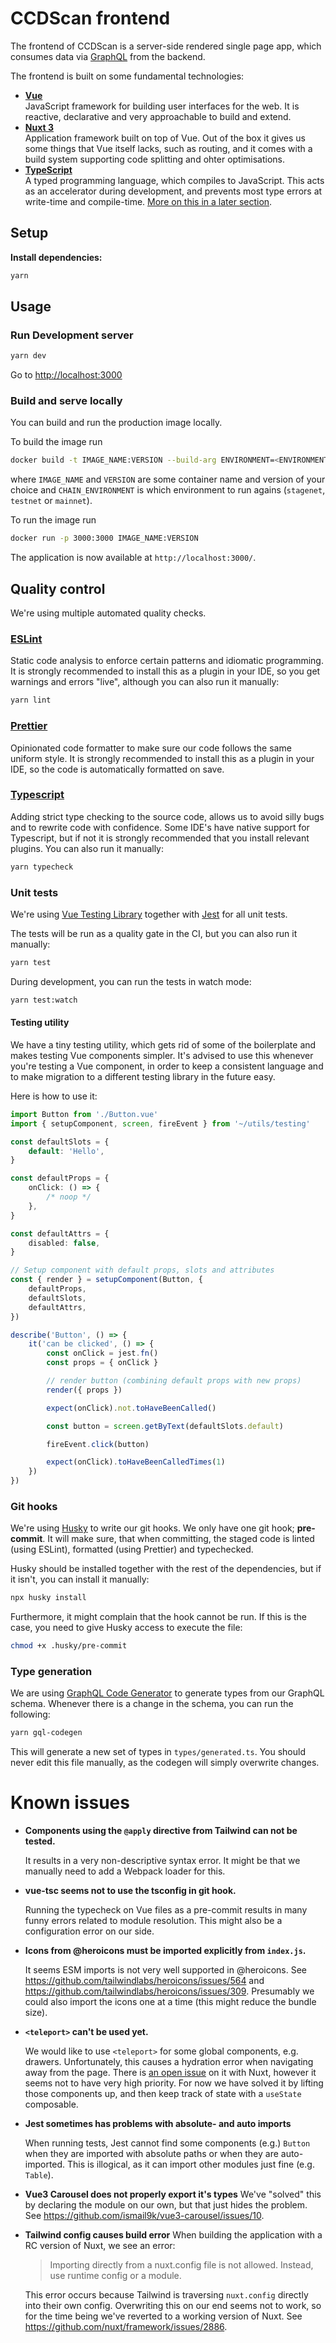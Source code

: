 # CCDScan frontend

The frontend of CCDScan is a server-side rendered single page app, which consumes data via [GraphQL](https://graphql.org/) from the backend.

The frontend is built on some fundamental technologies:

- **[Vue](https://vuejs.org/)**  
  JavaScript framework for building user interfaces for the web. It is reactive, declarative and very approachable to build and extend.
- **[Nuxt 3](https://v3.nuxtjs.org/)**  
  Application framework built on top of Vue. Out of the box it gives us some things that Vue itself lacks, such as routing, and it comes with a build system supporting code splitting and ohter optimisations.
- **[TypeScript](https://www.typescriptlang.org/)**  
  A typed programming language, which compiles to JavaScript. This acts as an accelerator during development, and prevents most type errors at write-time and compile-time. [More on this in a later section](#typescript).

## Setup

**Install dependencies:**

```sh
yarn
```

## Usage

### Run Development server

```sh
yarn dev
```

Go to [http://localhost:3000](http://localhost:3000)

### Build and serve locally

You can build and run the production image locally.

To build the image run
```sh
docker build -t IMAGE_NAME:VERSION --build-arg ENVIRONMENT=<ENVIRONMENT> .
```
where `IMAGE_NAME` and `VERSION` are some container name and version of your choice and `CHAIN_ENVIRONMENT` is which environment to run agains (`stagenet`, `testnet` or `mainnet`).

To run the image run
```sh
docker run -p 3000:3000 IMAGE_NAME:VERSION
```

The application is now available at `http://localhost:3000/`.

## Quality control

We're using multiple automated quality checks.

### [ESLint](https://eslint.org/)

Static code analysis to enforce certain patterns and idiomatic programming. It is strongly recommended to install this as a plugin in your IDE, so you get warnings and errors "live", although you can also run it manually:

```sh
yarn lint
```

### [Prettier](https://prettier.io/)

Opinionated code formatter to make sure our code follows the same uniform style. It is strongly recommended to install this as a plugin in your IDE, so the code is automatically formatted on save.

### [Typescript](https://www.typescriptlang.org/)

Adding strict type checking to the source code, allows us to avoid silly bugs and to rewrite code with confidence. Some IDE's have native support for Typescript, but if not it is strongly recommended that you install relevant plugins. You can also run it manually:

```sh
yarn typecheck
```

### Unit tests

We're using [Vue Testing Library](https://testing-library.com/docs/vue-testing-library/intro) together with [Jest](https://jestjs.io/) for all unit tests.

The tests will be run as a quality gate in the CI, but you can also run it manually:

```sh
yarn test
```

During development, you can run the tests in watch mode:

```sh
yarn test:watch
```

#### Testing utility

We have a tiny testing utility, which gets rid of some of the boilerplate and makes testing Vue components simpler. It's advised to use this whenever you're testing a Vue component, in order to keep a consistent language and to make migration to a different testing library in the future easy.

Here is how to use it:

```typescript
import Button from './Button.vue'
import { setupComponent, screen, fireEvent } from '~/utils/testing'

const defaultSlots = {
	default: 'Hello',
}

const defaultProps = {
	onClick: () => {
		/* noop */
	},
}

const defaultAttrs = {
	disabled: false,
}

// Setup component with default props, slots and attributes
const { render } = setupComponent(Button, {
	defaultProps,
	defaultSlots,
	defaultAttrs,
})

describe('Button', () => {
	it('can be clicked', () => {
		const onClick = jest.fn()
		const props = { onClick }

		// render button (combining default props with new props)
		render({ props })

		expect(onClick).not.toHaveBeenCalled()

		const button = screen.getByText(defaultSlots.default)

		fireEvent.click(button)

		expect(onClick).toHaveBeenCalledTimes(1)
	})
})
```

### Git hooks

We're using [Husky](https://typicode.github.io/husky/#/) to write our git hooks. We only have one git hook; **pre-commit**. It will make sure, that when committing, the staged code is linted (using ESLint), formatted (using Prettier) and typechecked.

Husky should be installed together with the rest of the dependencies, but if it isn't, you can install it manually:

```sh
npx husky install
```

Furthermore, it might complain that the hook cannot be run. If this is the case, you need to give Husky access to execute the file:

```sh
chmod +x .husky/pre-commit
```

### Type generation

We are using [GraphQL Code Generator](https://www.graphql-code-generator.com/) to generate types from our GraphQL schema. Whenever there is a change in the schema, you can run the following:

```sh
yarn gql-codegen
```

This will generate a new set of types in `types/generated.ts`. You should never edit this file manually, as the codegen will simply overwrite changes.

# Known issues

- **Components using the `@apply` directive from Tailwind can not be tested.**

  It results in a very non-descriptive syntax error. It might be that we manually need to add a Webpack loader for this.

- **vue-tsc seems not to use the tsconfig in git hook.**

  Running the typecheck on Vue files as a pre-commit results in many funny errors related to module resolution. This might also be a configuration error on our side.

- **Icons from @heroicons must be imported explicitly from `index.js`.**

  It seems ESM imports is not very well supported in @heroicons. See https://github.com/tailwindlabs/heroicons/issues/564 and https://github.com/tailwindlabs/heroicons/issues/309. Presumably we could also import the icons one at a time (this might reduce the bundle size).

- **`<teleport>` can't be used yet.**

  We would like to use `<teleport>` for some global components, e.g. drawers. Unfortunately, this causes a hydration error when navigating away from the page. There is [an open issue](https://github.com/nuxt/framework/issues/1907) on it with Nuxt, however it seems not to have very high priority. For now we have solved it by lifting those components up, and then keep track of state with a `useState` composable.

- **Jest sometimes has problems with absolute- and auto imports**

  When running tests, Jest cannot find some components (e.g.) `Button` when they are imported with absolute paths or when they are auto-imported. This is illogical, as it can import other modules just fine (e.g. `Table`).

- **Vue3 Carousel does not properly export it's types**
  We've "solved" this by declaring the module on our own, but that just hides the problem. See https://github.com/ismail9k/vue3-carousel/issues/10.

- **Tailwind config causes build error**
  When building the application with a RC version of Nuxt, we see an error:

  > Importing directly from a nuxt.config file is not allowed. Instead, use runtime config or a module.

  This error occurs because Tailwind is traversing `nuxt.config` directly into their own config. Overwriting this on our end seems not to work, so for the time being we've reverted to a working version of Nuxt. See https://github.com/nuxt/framework/issues/2886.

